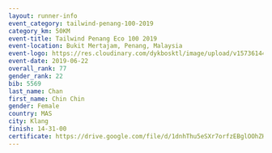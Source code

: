 ```yaml
--- 
layout: runner-info 
event_category: tailwind-penang-100-2019 
category_km: 50KM 
event-title: Tailwind Penang Eco 100 2019 
event-location: Bukit Mertajam, Penang, Malaysia 
event-logo: https://res.cloudinary.com/dykbosktl/image/upload/v1573614442/Logo/Logo_gqlzi3.jpg 
event-date: 2019-06-22 
overall_rank: 77
gender_rank: 22
bib: 5569
last_name: Chan
first_name: Chin Chin
gender: Female
country: MAS
city: Klang
finish: 14-31-00
certificate: https://drive.google.com/file/d/1dnhThu5eSXr7orfzEBglOOhZHpF8y92d/view?usp=sharing
--- 
```


